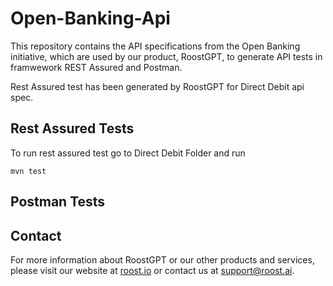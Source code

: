 # Open-Banking-Api

This repository contains the API specifications from the Open Banking initiative, which are used by our product, RoostGPT, to generate API tests in framwework REST Assured and Postman.

Rest Assured test has been generated by RoostGPT for Direct Debit api spec.

## Rest Assured Tests

To run rest assured test go to Direct Debit Folder and run

```
mvn test

```

## Postman Tests



## Contact

For more information about RoostGPT or our other products and services, please visit our website at [roost.io](https://roost.ai) or contact us at [support@roost.ai](mailto:support@roost.ai).
